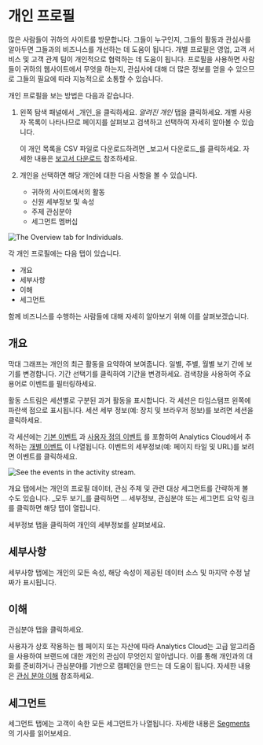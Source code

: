 # 개인 프로필

많은 사람들이 귀하의 사이트를 방문합니다. 그들이 누구인지, 그들의 활동과 관심사를 알아두면 그들과의 비즈니스를 개선하는 데 도움이 됩니다. 개별 프로필은 영업, 고객 서비스 및 고객 관계 팀이 개인적으로 협력하는 데 도움이 됩니다. 프로필을 사용하면 사람들이 귀하의 웹사이트에서 무엇을 하는지, 관심사에 대해 더 많은 정보를 얻을 수 있으므로 그들의 필요에 따라 지능적으로 소통할 수 있습니다.

개인 프로필을 보는 방법은 다음과 같습니다.

1. 왼쪽 탐색 패널에서 _개인_을 클릭하세요. _알려진 개인_ 탭을 클릭하세요. 개별 사용자 목록이 나타나므로 페이지를 살펴보고 검색하고 선택하여 자세히 알아볼 수 있습니다.

   이 개인 목록을 CSV 파일로 다운로드하려면 _보고서 다운로드_를 클릭하세요. 자세한 내용은 [보고서 다운로드](../../reference/downloading-reports.md) 참조하세요.

1. 개인을 선택하면 해당 개인에 대한 다음 사항을 볼 수 있습니다.

   * 귀하의 사이트에서의 활동
   * 신원 세부정보 및 속성
   * 주제 관심분야
   * 세그먼트 멤버십

![The Overview tab for Individuals.](individual-profiles/images/01.png)

각 개인 프로필에는 다음 탭이 있습니다.

* 개요
* 세부사항
* 이해
* 세그먼트

함께 비즈니스를 수행하는 사람들에 대해 자세히 알아보기 위해 이를 살펴보겠습니다.

## 개요

막대 그래프는 개인의 최근 활동을 요약하여 보여줍니다. 일별, 주별, 월별 보기 간에 보기를 변경합니다. 기간 선택기를 클릭하여 기간을 변경하세요. 검색창을 사용하여 주요 용어로 이벤트를 필터링하세요.

활동 스트림은 세션별로 구분된 과거 활동을 표시합니다. 각 세션은 타임스탬프 왼쪽에 파란색 점으로 표시됩니다. 세션 세부 정보(예: 장치 및 브라우저 정보)를 보려면 세션을 클릭하세요.

각 세션에는 [기본 이벤트](../../workspace-data/definitions/definitions-for-events.md#default-events) 과 [사용자 정의 이벤트](../../workspace-data/definitions/definitions-for-events.md#custom-events) 를 포함하여 Analytics Cloud에서 추적하는 [개별 이벤트](../../touchpoints/events.md) 이 나열됩니다. 이벤트의 세부정보(예: 페이지 타일 및 URL)를 보려면 이벤트를 클릭하세요.

![See the events in the activity stream.](individual-profiles/images/02.png)

개요 탭에서는 개인의 프로필 데이터, 관심 주제 및 관련 대상 세그먼트를 간략하게 볼 수도 있습니다. _모두 보기_를 클릭하면 ... 세부정보, 관심분야 또는 세그먼트 요약 링크를 클릭하면 해당 탭이 열립니다.

세부정보 탭을 클릭하여 개인의 세부정보를 살펴보세요.

## 세부사항

세부사항 탭에는 개인의 모든 속성, 해당 속성이 제공된 데이터 소스 및 마지막 수정 날짜가 표시됩니다.

## 이해

관심분야 탭을 클릭하세요.

사용자가 상호 작용하는 웹 페이지 또는 자산에 따라 Analytics Cloud는 고급 알고리즘을 사용하여 브랜드에 대한 개인의 관심이 무엇인지 알아냅니다. 이를 통해 개인과의 대화를 준비하거나 관심분야를 기반으로 캠페인을 만드는 데 도움이 됩니다. 자세한 내용은 [관심 분야 이해](./understanding-interests.md) 참조하세요.

## 세그먼트

세그먼트 탭에는 고객이 속한 모든 세그먼트가 나열됩니다. 자세한 내용은 [Segments](../segments/segments.md) 의 기사를 읽어보세요.

